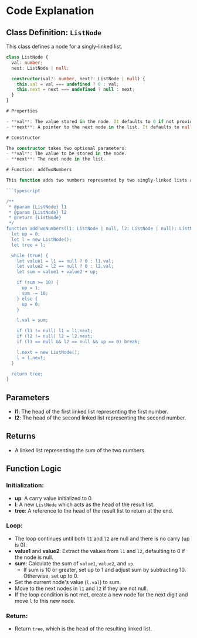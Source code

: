 # Code Explanation

## Class Definition: `ListNode`

This class defines a node for a singly-linked list.

```typescript
class ListNode {
  val: number;
  next: ListNode | null;

  constructor(val?: number, next?: ListNode | null) {
    this.val = val === undefined ? 0 : val;
    this.next = next === undefined ? null : next;
  }
}

# Properties

- **val**: The value stored in the node. It defaults to 0 if not provided.
- **next**: A pointer to the next node in the list. It defaults to null if not provided.

# Constructor

The constructor takes two optional parameters:
- **val**: The value to be stored in the node.
- **next**: The next node in the list.

# Function: addTwoNumbers

This function adds two numbers represented by two singly-linked lists and returns the sum as a linked list.

```typescript

/**
 * @param {ListNode} l1
 * @param {ListNode} l2
 * @return {ListNode}
 */
function addTwoNumbers(l1: ListNode | null, l2: ListNode | null): ListNode {
  let up = 0;
  let l = new ListNode();
  let tree = l;

  while (true) {
    let value1 = l1 == null ? 0 : l1.val;
    let value2 = l2 == null ? 0 : l2.val;
    let sum = value1 + value2 + up;

    if (sum >= 10) {
      up = 1;
      sum -= 10;
    } else {
      up = 0;
    }

    l.val = sum;

    if (l1 != null) l1 = l1.next;
    if (l2 != null) l2 = l2.next;
    if (l1 == null && l2 == null && up == 0) break;

    l.next = new ListNode();
    l = l.next;
  }

  return tree;
}
```

## Parameters
- **l1**: The head of the first linked list representing the first number.
- **l2**: The head of the second linked list representing the second number.

## Returns
- A linked list representing the sum of the two numbers.

## Function Logic

### Initialization:
- **up**: A carry value initialized to 0.
- **l**: A new `ListNode` which acts as the head of the result list.
- **tree**: A reference to the head of the result list to return at the end.

### Loop:
- The loop continues until both `l1` and `l2` are null and there is no carry (up is 0).
- **value1** and **value2**: Extract the values from `l1` and `l2`, defaulting to 0 if the node is null.
- **sum**: Calculate the sum of `value1`, `value2`, and `up`.
  - If sum is 10 or greater, set up to 1 and adjust sum by subtracting 10. Otherwise, set up to 0.
- Set the current node's value (`l.val`) to sum.
- Move to the next nodes in `l1` and `l2` if they are not null.
- If the loop condition is not met, create a new node for the next digit and move `l` to this new node.

### Return:
- Return `tree`, which is the head of the resulting linked list.
